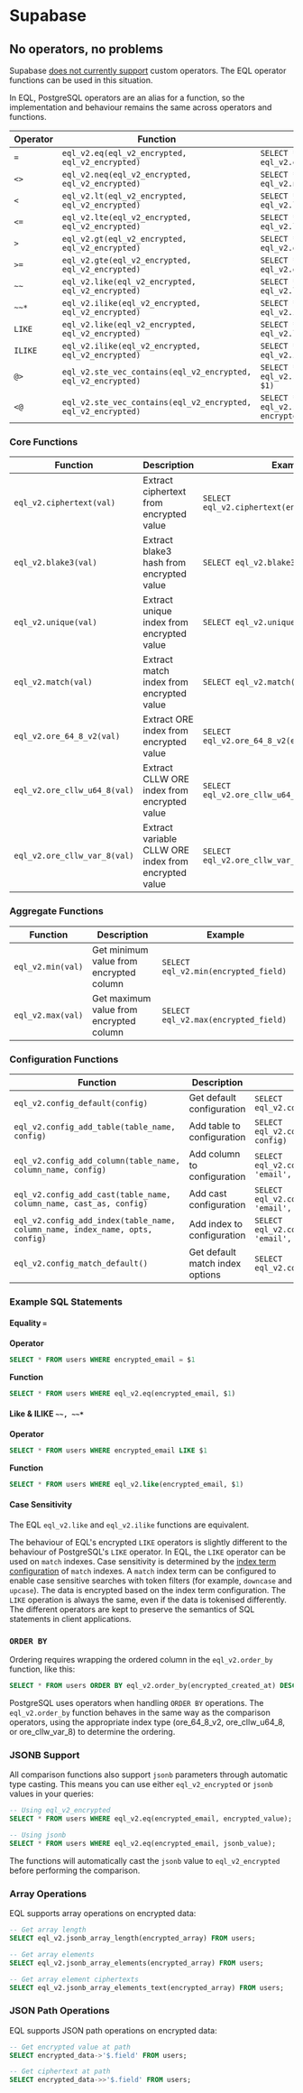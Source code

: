 # Supabase

## No operators, no problems

Supabase [does not currently support](https://github.com/supabase/supautils/issues/72) custom operators.
The EQL operator functions can be used in this situation.

In EQL, PostgreSQL operators are an alias for a function, so the implementation and behaviour remains the same across operators and functions.

| Operator | Function                                                      | Example                                                                      |
| -------- | ------------------------------------------------------------- | ---------------------------------------------------------------------------- |
| `=`      | `eql_v2.eq(eql_v2_encrypted, eql_v2_encrypted)`               | `SELECT * FROM users WHERE eql_v2.eq(encrypted_email, $1)`<br>               |
| `<>`     | `eql_v2.neq(eql_v2_encrypted, eql_v2_encrypted)`              | `SELECT * FROM users WHERE eql_v2.neq(encrypted_email, $1)`<br>              |
| `<`      | `eql_v2.lt(eql_v2_encrypted, eql_v2_encrypted)`               | `SELECT * FROM users WHERE eql_v2.lt(encrypted_email, $1)`<br>               |
| `<=`     | `eql_v2.lte(eql_v2_encrypted, eql_v2_encrypted)`              | `SELECT * FROM users WHERE eql_v2.lte(encrypted_email, $1)`<br>              |
| `>`      | `eql_v2.gt(eql_v2_encrypted, eql_v2_encrypted)`               | `SELECT * FROM users WHERE eql_v2.gt(encrypted_email, $1)`<br>               |
| `>=`     | `eql_v2.gte(eql_v2_encrypted, eql_v2_encrypted)`              | `SELECT * FROM users WHERE eql_v2.gte(encrypted_email, $1)`<br>              |
| `~~`     | `eql_v2.like(eql_v2_encrypted, eql_v2_encrypted)`             | `SELECT * FROM users WHERE eql_v2.like(encrypted_email, $1)`<br>             |
| `~~*`    | `eql_v2.ilike(eql_v2_encrypted, eql_v2_encrypted)`            | `SELECT * FROM users WHERE eql_v2.ilike(encrypted_email, $1)`<br>            |
| `LIKE`   | `eql_v2.like(eql_v2_encrypted, eql_v2_encrypted)`             | `SELECT * FROM users WHERE eql_v2.like(encrypted_email, $1)`<br>             |
| `ILIKE`  | `eql_v2.ilike(eql_v2_encrypted, eql_v2_encrypted)`            | `SELECT * FROM users WHERE eql_v2.ilike(encrypted_email, $1)`<br>            |
| `@>`     | `eql_v2.ste_vec_contains(eql_v2_encrypted, eql_v2_encrypted)` | `SELECT * FROM users WHERE eql_v2.ste_vec_contains(encrypted_array, $1)`<br> |
| `<@`     | `eql_v2.ste_vec_contains(eql_v2_encrypted, eql_v2_encrypted)` | `SELECT * FROM users WHERE eql_v2.ste_vec_contains($1, encrypted_array)`<br> |

### Core Functions

| Function                     | Description                                          | Example                                         |
| ---------------------------- | ---------------------------------------------------- | ----------------------------------------------- |
| `eql_v2.ciphertext(val)`     | Extract ciphertext from encrypted value              | `SELECT eql_v2.ciphertext(encrypted_field)`     |
| `eql_v2.blake3(val)`         | Extract blake3 hash from encrypted value             | `SELECT eql_v2.blake3(encrypted_field)`         |
| `eql_v2.unique(val)`         | Extract unique index from encrypted value            | `SELECT eql_v2.unique(encrypted_field)`         |
| `eql_v2.match(val)`          | Extract match index from encrypted value             | `SELECT eql_v2.match(encrypted_field)`          |
| `eql_v2.ore_64_8_v2(val)`    | Extract ORE index from encrypted value               | `SELECT eql_v2.ore_64_8_v2(encrypted_field)`    |
| `eql_v2.ore_cllw_u64_8(val)` | Extract CLLW ORE index from encrypted value          | `SELECT eql_v2.ore_cllw_u64_8(encrypted_field)` |
| `eql_v2.ore_cllw_var_8(val)` | Extract variable CLLW ORE index from encrypted value | `SELECT eql_v2.ore_cllw_var_8(encrypted_field)` |

### Aggregate Functions

| Function          | Description                             | Example                              |
| ----------------- | --------------------------------------- | ------------------------------------ |
| `eql_v2.min(val)` | Get minimum value from encrypted column | `SELECT eql_v2.min(encrypted_field)` |
| `eql_v2.max(val)` | Get maximum value from encrypted column | `SELECT eql_v2.max(encrypted_field)` |

### Configuration Functions

| Function                                                                     | Description                     | Example                                                                   |
| ---------------------------------------------------------------------------- | ------------------------------- | ------------------------------------------------------------------------- |
| `eql_v2.config_default(config)`                                              | Get default configuration       | `SELECT eql_v2.config_default(NULL)`                                      |
| `eql_v2.config_add_table(table_name, config)`                                | Add table to configuration      | `SELECT eql_v2.config_add_table('users', config)`                         |
| `eql_v2.config_add_column(table_name, column_name, config)`                  | Add column to configuration     | `SELECT eql_v2.config_add_column('users', 'email', config)`               |
| `eql_v2.config_add_cast(table_name, column_name, cast_as, config)`           | Add cast configuration          | `SELECT eql_v2.config_add_cast('users', 'email', 'text', config)`         |
| `eql_v2.config_add_index(table_name, column_name, index_name, opts, config)` | Add index to configuration      | `SELECT eql_v2.config_add_index('users', 'email', 'match', opts, config)` |
| `eql_v2.config_match_default()`                                              | Get default match index options | `SELECT eql_v2.config_match_default()`                                    |

### Example SQL Statements

#### Equality `=`

**Operator**

```sql
SELECT * FROM users WHERE encrypted_email = $1
```

**Function**

```sql
SELECT * FROM users WHERE eql_v2.eq(encrypted_email, $1)
```

#### Like & ILIKE `~~, ~~*`

**Operator**

```sql
SELECT * FROM users WHERE encrypted_email LIKE $1
```

**Function**

```sql
SELECT * FROM users WHERE eql_v2.like(encrypted_email, $1)
```

#### Case Sensitivity

The EQL `eql_v2.like` and `eql_v2.ilike` functions are equivalent.

The behaviour of EQL's encrypted `LIKE` operators is slightly different to the behaviour of PostgreSQL's `LIKE` operator.
In EQL, the `LIKE` operator can be used on `match` indexes.
Case sensitivity is determined by the [index term configuration](./docs/reference/INDEX.md#options-for-match-indexes-opts) of `match` indexes.
A `match` index term can be configured to enable case sensitive searches with token filters (for example, `downcase` and `upcase`).
The data is encrypted based on the index term configuration.
The `LIKE` operation is always the same, even if the data is tokenised differently.
The different operators are kept to preserve the semantics of SQL statements in client applications.

### `ORDER BY`

Ordering requires wrapping the ordered column in the `eql_v2.order_by` function, like this:

```sql
SELECT * FROM users ORDER BY eql_v2.order_by(encrypted_created_at) DESC
```

PostgreSQL uses operators when handling `ORDER BY` operations. The `eql_v2.order_by` function behaves in the same way as the comparison operators, using the appropriate index type (ore_64_8_v2, ore_cllw_u64_8, or ore_cllw_var_8) to determine the ordering.

### JSONB Support

All comparison functions also support `jsonb` parameters through automatic type casting. This means you can use either `eql_v2_encrypted` or `jsonb` values in your queries:

```sql
-- Using eql_v2_encrypted
SELECT * FROM users WHERE eql_v2.eq(encrypted_email, encrypted_value);

-- Using jsonb
SELECT * FROM users WHERE eql_v2.eq(encrypted_email, jsonb_value);
```

The functions will automatically cast the `jsonb` value to `eql_v2_encrypted` before performing the comparison.

### Array Operations

EQL supports array operations on encrypted data:

```sql
-- Get array length
SELECT eql_v2.jsonb_array_length(encrypted_array) FROM users;

-- Get array elements
SELECT eql_v2.jsonb_array_elements(encrypted_array) FROM users;

-- Get array element ciphertexts
SELECT eql_v2.jsonb_array_elements_text(encrypted_array) FROM users;
```

### JSON Path Operations

EQL supports JSON path operations on encrypted data:

```sql
-- Get encrypted value at path
SELECT encrypted_data->'$.field' FROM users;

-- Get ciphertext at path
SELECT encrypted_data->>'$.field' FROM users;
```
